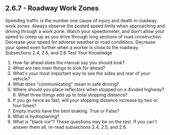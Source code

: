 ## 2.6.7 - Roadway Work Zones
Speeding traffic is the number one cause of injury and death in roadway work zones. Always observe the posted speed limits when approaching and driving through a work zone. Watch your speedometer, and don't allow your speed to creep up as you drive through long sections of road construction. Decrease your speed for adverse weather or road conditions. Decrease your speed even further when a worker is close to the roadway.
Subsections 2.4, 2.5, and 2.6
Test Your Knowledge
1. How far ahead does the manual say you should look?
2. What are two main things to look for ahead?
3. What's your most important way to see the sides and rear of your vehicle?
4. What does "communicating" mean in safe driving?
5. Where should you place reflectors when stopped on a divided highway? 6. What three things add up to total stopping distance?
7. If you go twice as fast, will your stopping distance increase by two or four times?
8. Empty trucks have the best braking. True or False?
9. What is hydroplaning?
10. What is "black ice"?
These questions may be on the test. If you can't answer them all, re-read subsections 2.4, 2.5, and 2.6.